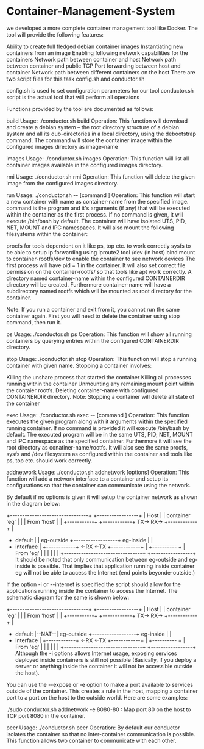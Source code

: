 # Container-Management-System

we developed a more complete container management tool like Docker. The tool will provide the following features:

Ability to create full fledged debian container images
Instantiating new containers from an image
Enabling following network capabilities for the containers
Network path between container and host
Network path between container and public
TCP Port forwarding between host and container
Network path between different containers on the host
There are two script files for this task config.sh and conductor.sh

config.sh is used to set configuration parameters for our tool
conductor.sh script is the actual tool that will perform all operaions


Functions provided by the tool are documented as follows:

build
Usage: ./conductor.sh build <image-name>
Operation: This function will download and create a debian system – the root directory structure of a debian system and all its dub-directories in a local directory, using the debootstrap command. The command will store the container image within the configured images directory as image-name

images
Usage: ./conductor.sh images
Operation: This function will list all container images available in the configured images directory.

rmi
Usage: ./conductor.sh rmi <image-name>
Operation: This function will delete the given image from the configured images directory.

run
Usage: ./conductor.sh <image-name> <container-name> -- [command <args>]
Operation: This function will start a new container with name as container-name from the specified image. command <args> is the program and it's arguments (if any) that will be executed within the container as the first process. If no command is given, it will execute /bin/bash by default. The container will have isolated UTS, PID, NET, MOUNT and IPC namespaces. It will also mount the following filesystems within the container:

procfs for tools dependent on it like ps, top etc. to work correctly
sysfs to be able to setup ip forwarding using iproute2 tool
/dev (in host) bind mount to container-rootfs/dev to enable the container to see network devices
The first process will have pid = 1 in the container. It will also set correct file permission on the container-rootfs/ so that tools like apt work correctly. A directory named container-name within the configured CONTAINERDIR directory will be created. Furthermore container-name will have a subdirectory named rootfs which will be mounted as root directory for the container.

Note: If you run a container and exit from it, you cannot run the same container again. First you will need to delete the container using stop command, then run it.

ps
Usage: ./conductor.sh ps
Operation: This function will show all running containers by querying entries within the configured CONTAINERDIR directory.

stop
Usage: ./conductor.sh stop <container-name>
Operation: This function will stop a running container with given name. Stopping a container involves:

Killing the unshare process that started the container
Killing all processes running within the container
Unmounting any remaining mount point within the contaier rootfs.
Deleting container-name with configured CONTAINERDIR directory.
Note: Stopping a container will delete all state of the container

exec
Usage: ./conductor.sh exec <container-name> -- [command <args>]
Operation: This function executes the given program along with it arguments within the specified running container. If no command is provided it will execute /bin/bash by default. The executed program will be in the same UTS, PID, NET, MOUNT and IPC namespace as the specified container. Furthermore it will see the root directory as conatiner-name/rootfs. It will also see the same procfs, sysfs and /dev filesystem as configured within the container and tools like ps, top etc. should work correctly.

addnetwork
Usage: ./conductor.sh addnetwork <container-name> [options]
Operation: This function will add a network interface to a container and setup its configurations so that the container can communicate using the network.

By default if no options is given it will setup the container network as shown in the diagram below:

+--------------------------------+                  +-----------------+
| Host                           |                  | container 'eg'  |
|                                |   From 'host'    |                 |
+-----------+       +------------+ TX->        RX-> +------------+    |
+ default   |       | eg-outside +------------------+  eg-inside |    |
+ interface |       +------------+ <-RX        <-TX +------------+    |
+---------- +                    |    From 'eg'     |                 |
|                                |                  |                 |
+--------------------------------+                  +-----------------+
It should be noted that only communication between eg-outside and eg-inside is possible. That implies that application running inside container eg will not be able to access the Internet (end points beyonde-outside.)

If the option -i or --internet is specified the script should allow for the applications running inside the container to access the Internet. The schematic diagram for the same is shown below:

+--------------------------------+                  +-----------------+
| Host                           |                  | container 'eg'  |
|                                |   From 'host'    |                 |
+-----------+       +------------+ TX->        RX-> +------------+    |
+ default   |--NAT--| eg-outside +------------------+  eg-inside |    |
+ interface |       +------------+ <-RX        <-TX +------------+    |
+---------- +                    |    From 'eg'     |                 |
|                                |                  |                 |
+--------------------------------+                  +-----------------+
Although the -i options allows Internet usage, exposing services deployed inside containers is still not possible (Basically, if you deploy a server or anything inside the container it will not be accessible outside the host).

You can use the --expose or -e option to make a port available to services outside of the container. This creates a rule in the host, mapping a container port to a port on the host to the outside world. Here are some examples:

./sudo conductor.sh addnetwork -e 8080-80 : Map port 80 on the host to TCP port 8080 in the container.

peer
Usage: ./conductor.sh peer <container1-name> <container2-name>
Operation: By default our conductor isolates the container so that no inter-container communication is possible. This function allows two container to communicate with each other.



